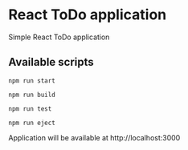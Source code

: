 # React ToDo application

Simple React ToDo application

## Available scripts

````
npm run start

npm run build

npm run test

npm run eject

````


Application will be available at http://localhost:3000
